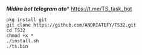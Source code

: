 ***Midira bot telegram ato****
       https://t.me/TS_task_bot

```
pkg install git
git clone https://github.com/ANDRIATEFY/TS32.git
cd TS32
chmod +x *
./install.sh
./ts.bin
